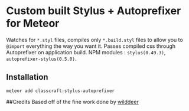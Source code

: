 # Custom built Stylus + Autoprefixer for Meteor
Watches for `*.styl` files, compiles only `*.build.styl` files to allow you to `@import` everything the way you want it. Passes compiled css through Autoprefixer on application build. NPM modules : `stylus(0.49.3)`, `autoprefixer-stylus(0.5.0)`.

## Installation
`meteor add classcraft:stylus-autoprefixer`

##Credits
Based off of the fine work done by [wilddeer](https://github.com/wilddeer/meteor-stylus-autoprefixer)